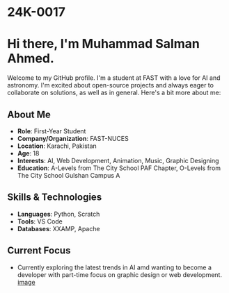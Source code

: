 # 24K-0017
# Hi there, I'm Muhammad Salman Ahmed.

Welcome to my GitHub profile. I'm a student at FAST with a love for AI and astronomy. I'm excited about open-source projects and always eager to collaborate on solutions, as well as in general. Here's a bit more about me:

## About Me
- **Role**: First-Year Student
- **Company/Organization**: FAST-NUCES
- **Location**: Karachi, Pakistan
- **Age**: 18
- **Interests**: AI, Web Development, Animation, Music, Graphic Designing
- **Education**: A-Levels from The City School PAF Chapter, O-Levels from The City School Gulshan Campus A

## Skills & Technologies
- **Languages**: Python, Scratch
- **Tools**:  VS Code
- **Databases**: XXAMP, Apache

## Current Focus
- Currently exploring the latest trends in AI amd wanting to become a developer with part-time focus on graphic design or web development.
[image](https://github.com/user-attachments/assets/521f94c5-0538-41d9-bf8c-82bbbbc1e36a)
